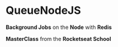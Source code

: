 <h1>QueueNodeJS</h1>

<p><strong>Background Jobs</strong> on the <strong>Node</strong> with <strong>Redis</strong></p> 
<p><strong>MasterClass</strong> from the <strong>Rocketseat School</strong></p>
